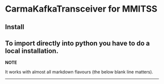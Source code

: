 # CarmaKafkaTransceiver for MMITSS
## Install
To import directly into python you have to do a local installation. 
---
**NOTE**

It works with almost all markdown flavours (the below blank line matters).

---
